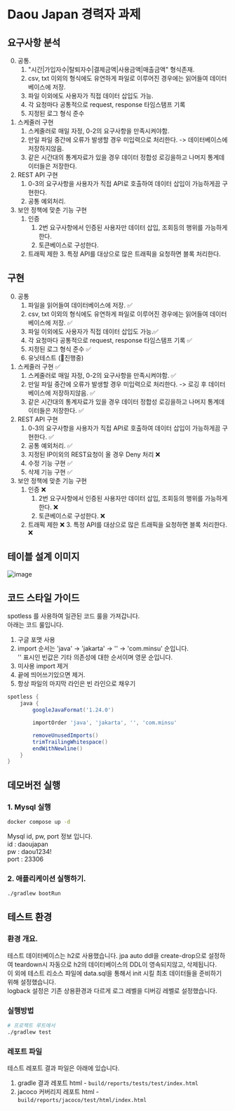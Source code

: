 # Daou Japan 경력자 과제

## 요구사항 분석

0. 공통.
   1. "시간|가입자수|탈퇴자수|결제금액|사용금액|매출금액" 형식존재.
   2. csv, txt 이외의 형식에도 유연하게 파일로 이루어진 경우에는 읽어들여 데이터베이스에 저장.
   3. 파일 이외에도 사용자가 직접 데이터 삽입도 가능.
   4. 각 요청마다 공통적으로 request, response 타임스탬프 기록
   5. 지정된 로그 형식 준수
1. 스케줄러 구현 
   1. 스케줄러로 매일 자정, 0-2의 요구사항을 만족시켜야함.
   2. 만일 파일 중간에 오류가 발생할 경우 미입력으로 처리한다. -> 데이터베이스에 저장하지않음.
   3. 같은 시간대의 통계자료가 있을 경우 데이터 정합성 로깅을하고 나머지 통계데이터들은 저장한다.
2. REST API 구현
   1. 0-3의 요구사항을 사용자가 직접 API로 호출하여 데이터 삽입이 가능하게끔 구현한다.
   2. 공통 예외처리.
3. 보안 정책에 맞춘 기능 구현
   1. 인증
      1. 2번 요구사항에서 인증된 사용자만 데이터 삽입, 조회등의 행위를 가능하게 한다.
      2. 토큰베이스로 구성한다. 
   2. 트래픽 제한
      3. 특정 API를 대상으로 많은 트래픽을 요청하면 블록 처리한다.

## 구현
0. 공통
   1. 파일을 읽어들여 데이터베이스에 저장. ✅
   2. csv, txt 이외의 형식에도 유연하게 파일로 이루어진 경우에는 읽어들여 데이터베이스에 저장. ✅
   3. 파일 이외에도 사용자가 직접 데이터 삽입도 가능.✅
   4. 각 요청마다 공통적으로 request, response 타임스탬프 기록 ✅
   5. 지정된 로그 형식 준수 ✅
   6. 유닛테스트 (🏃진행중)
1. 스케줄러 구현 ✅
   1. 스케줄러로 매일 자정, 0-2의 요구사항을 만족시켜야함. ✅
   2. 만일 파일 중간에 오류가 발생할 경우 미입력으로 처리한다. -> 로깅 후 데이터베이스에 저장하지않음. ✅
   3. 같은 시간대의 통계자료가 있을 경우 데이터 정합성 로깅을하고 나머지 통계데이터들은 저장한다. ✅
2. REST API 구현
   1. 0-3의 요구사항을 사용자가 직접 API로 호출하여 데이터 삽입이 가능하게끔 구현한다. ✅
   2. 공통 예외처리. ✅
   3. 지정된 IP이외의 REST요청이 올 경우 Deny 처리 ❌
   4. 수정 기능 구현 ✅
   5. 삭제 기능 구현 ✅
3. 보안 정책에 맞춘 기능 구현
   1. 인증 ❌
      1. 2번 요구사항에서 인증된 사용자만 데이터 삽입, 조회등의 행위를 가능하게 한다. ❌
      2. 토큰베이스로 구성한다. ❌
   2. 트래픽 제한 ❌
      3. 특정 API를 대상으로 많은 트래픽을 요청하면 블록 처리한다. ❌

## 테이블 설계 이미지
![image](https://github.com/oct-sky-out/dau-japan-project/blob/main/doc-static/table.png?raw=true)

## 코드 스타일 가이드
spotless 를 사용하여 일관된 코드 룰을 가져갑니다. <br>
아래는 코드 룰입니다.
1. 구글 포맷 사용
2. import 순서는 'java' -> 'jakarta' -> '' -> 'com.minsu' 순입니다.<br>
   '' 표시인 빈값은 기타 의존성에 대한 순서이며 영문 순입니다. 
3. 미사용 import 제거
4. 끝에 띄어쓰기있으면 제거.
5. 항상 파일의 마지막 라인은 빈 라인으로 채우기
```groovy
spotless {
    java {
        googleJavaFormat('1.24.0')

        importOrder 'java', 'jakarta', '', 'com.minsu'

        removeUnusedImports()
        trimTrailingWhitespace()
        endWithNewline()
    }
}
```

## 데모버전 실행
### 1. Mysql 실행

```sh
docker compose up -d
```
Mysql id, pw, port 정보 입니다. <br>
id : daoujapan <br>
pw : daou1234! <br>
port : 23306

### 2. 애플리케이션 실행하기.
```sh
./gradlew bootRun
```


## 테스트 환경
### 환경 개요.
테스트 데이터베이스는 h2로 사용했습니다.
jpa auto ddl을 create-drop으로 설정하여 teardown시 자동으로 h2의 데이터베이스의 DDL이 영속되지않고, 삭제됩니다.<br>
이 외에 테스트 리소스 파일에 data.sql을 통해서 init 시킬 최초 데이터들을 준비하기 위해 설정했습니다.<br>
logback 설정은 기존 상용환경과 다르게 로그 레벨을 디버깅 레벨로 설정했습니다.<br>

### 실행방법
```sh
# 프로젝트 루트에서
./gradlew test
```

### 레포트 파일
테스트 레포트 결과 파일은 아래에 있습니다.
1. gradle 결과 레포트 html - `build/reports/tests/test/index.html`
2. jacoco 커버리지 레포트 html - `build/reports/jacoco/test/html/index.html`
